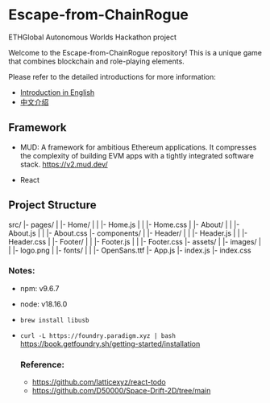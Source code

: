 # Escape-from-ChainRogue

ETHGlobal Autonomous Worlds Hackathon project

Welcome to the Escape-from-ChainRogue repository! This is a unique game that combines blockchain and role-playing elements.

Please refer to the detailed introductions for more information:

- [Introduction in English](./docs/introduction_en.md)
- [中文介绍](./docs/introduction_zh.md)

## Framework

- MUD: A framework for ambitious Ethereum applications. It compresses the complexity of building EVM apps with a tightly integrated software stack.
  https://v2.mud.dev/

- React

## Project Structure

src/
|- pages/
| |- Home/
| | |- Home.js
| | |- Home.css
| |- About/
| | |- About.js
| | |- About.css
|- components/
| |- Header/
| | |- Header.js
| | |- Header.css
| |- Footer/
| | |- Footer.js
| | |- Footer.css
|- assets/
| |- images/
| | |- logo.png
| |- fonts/
| | |- OpenSans.ttf
|- App.js
|- index.js
|- index.css

### Notes:

- npm: v9.6.7
- node: v18.16.0
- `brew install libusb`
- `curl -L https://foundry.paradigm.xyz | bash`
  https://book.getfoundry.sh/getting-started/installation

  ### Reference:

  - https://github.com/latticexyz/react-todo
  - https://github.com/D50000/Space-Drift-2D/tree/main
